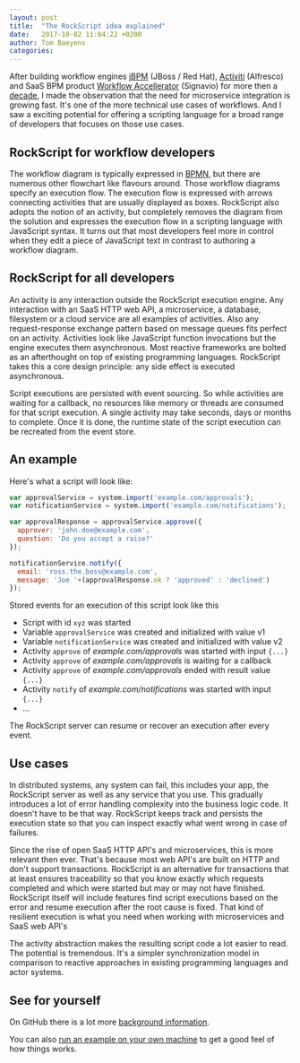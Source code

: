 ```yaml
---
layout: post
title:  "The RockScript idea explained"
date:   2017-10-02 11:04:22 +0200
author: Tom Baeyens
categories:
---
```


After building workflow engines [jBPM](https://www.jbpm.org) 
(JBoss / Red Hat), [Activiti](http://activiti.org) (Alfresco) and SaaS BPM product [Workflow 
Accellerator](https://www.signavio.com/products/workflow-accelerator/) (Signavio) for more then a 
[decade](https://sourceforge.net/p/jbpm/mailman/jbpm-users/?viewmonth=200304), I made the observation that the need 
for microservice integration is growing fast. It's one of the more technical use cases of workflows. And I saw a 
exciting potential for offering a scripting language for a broad range of developers that focuses on 
those use cases.

## RockScript for workflow developers   

The workflow diagram is typically expressed in 
[BPMN](https://en.wikipedia.org/wiki/Business_Process_Model_and_Notation), but there are numerous other flowchart like 
flavours around. Those workflow diagrams specify an execution flow. The execution flow is expressed with arrows 
connecting activities that are usually displayed as boxes.  RockScript also adopts the notion of an activity, but 
completely removes the diagram from the solution and expresses the execution flow in a scripting language with 
JavaScript syntax.  It turns out that most developers feel more in control when they edit a piece of JavaScript text 
in contrast to authoring a workflow diagram.

## RockScript for all developers

An activity is any interaction outside the RockScript execution engine.  Any interaction with an SaaS HTTP web API, 
a microservice, a database, filesystem or a cloud service are all examples of activities.  Also any  
request-response exchange pattern based on message queues fits perfect on an activity.  Activities look like 
JavaScript function invocations but the engine executes them asynchronous.  Most reactive frameworks are bolted as an 
afterthought on top of existing programming languages.  RockScript takes this a core design principle: any side effect 
is executed asynchronous.

Script executions are persisted with event sourcing. So while activities are waiting for a callback, no resources 
like memory or threads are consumed for that script execution. A single activity may take seconds, days or months 
to complete.  Once it is done, the runtime state of the script execution can be recreated from the event store.

## An example

Here's what a script will look like:
   
```javascript
var approvalService = system.import('example.com/approvals'); 
var notificationService = system.import('example.com/notifications');

var approvalResponse = approvalService.approve({
  approver: 'john.doe@example.com',
  question: 'Do you accept a raise?'
});

notificationService.notify({
  email: 'ross.the.boss@example.com',
  message: 'Joe '+(approvalResponse.ok ? 'approved' : 'declined')
});
```

Stored events for an execution of this script look like this

* Script with id `xyz` was started
* Variable `approvalService` was created and initialized with value v1
* Variable `notificationService` was created and initialized with value v2
* Activity `approve` of _example.com/approvals_ was started with input `{...}`
* Activity `approve` of _example.com/approvals_ is waiting for a callback
* Activity `approve` of _example.com/approvals_ ended with result value `{...}`
* Activity `notify` of _example.com/notifications_ was started with input `{...}`
* ...

The RockScript server can resume or recover an execution after every event.

## Use cases

In distributed systems, any system can fail, this includes your app, the RockScript server as well as any service 
that you use. This gradually introduces a lot of error handling complexity into the business logic code.  It doesn't 
have to be that way. RockScript keeps track and persists the execution state so that you can inspect exactly what went 
wrong in case of failures. 

Since the rise of open SaaS HTTP API's and microservices, this is more relevant then ever.  That's because most web 
API's are built on HTTP and 
don't support transactions.  RockScript is an alternative for transactions that at least ensures traceability so that 
you know exactly which requests completed and which were started but may or may not have finished.  RockScript itself 
will include features find script executions based on the error and resume execution after the root cause is 
fixed. That kind of resilient execution is what you need when working with microservices and SaaS web API's

The activity abstraction makes the resulting script code a lot easier to read. The potential is 
tremendous.  It's a simpler synchronization model in comparison to reactive approaches 
in existing programming languages and actor systems.

## See for yourself

On GitHub there is a lot more [background information](https://github.com/rockscript/rockscript/wiki).
 
You can also [run an example on your own machine](https://github.com/rockscript/rockscript/wiki/Tutorial-by-example) 
to get a good feel of how things works.

